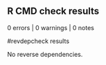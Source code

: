 ## R CMD check results

0 errors | 0 warnings | 0 notes

#revdepcheck results

No reverse dependencies.

